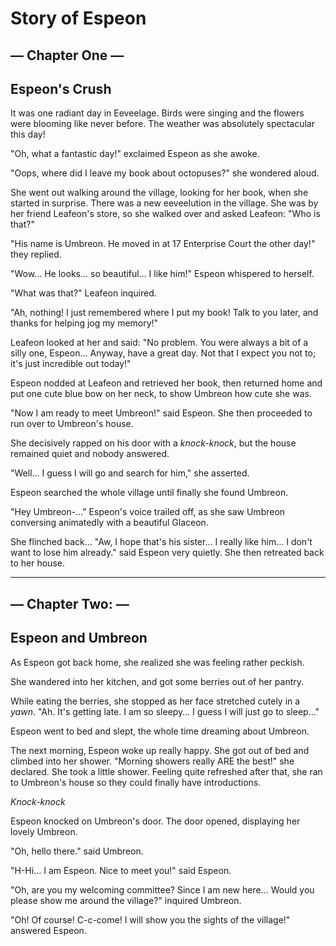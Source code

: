 # Story of Espeon

## — Chapter One —
## Espeon's Crush

It was one radiant day in Eeveelage. Birds were singing and the flowers were blooming like never before. The weather was absolutely spectacular this day!

"Oh, what a fantastic day!" exclaimed Espeon as she awoke.

"Oops, where did I leave my book about octopuses?" she wondered aloud.

She went out walking around the village, looking for her book, when she started in surprise. There was a new eeveelution in the village. She was by her friend Leafeon's store, so she walked over and asked Leafeon: "Who is that?"

"His name is Umbreon. He moved in at 17 Enterprise Court the other day!" they replied.

"Wow… He looks… so beautiful… I like him!" Espeon whispered to herself.

"What was that?" Leafeon inquired.

"Ah, nothing! I just remembered where I put my book! Talk to you later, and thanks for helping jog my memory!"

Leafeon looked at her and said: "No problem. You were always a bit of a silly one, Espeon… Anyway, have a great day. Not that I expect you not to; it's just incredible out today!"

Espeon nodded at Leafeon and retrieved her book, then returned home and put one cute blue bow on her neck, to show Umbreon how cute she was.

"Now I am ready to meet Umbreon!" said Espeon. She then proceeded to run over to Umbreon's house.

She decisively rapped on his door with a *knock-knock*, but the house remained quiet and nobody answered.

"Well… I guess I will go and search for him," she asserted.

Espeon searched the whole village until finally she found Umbreon.

"Hey Umbreon-…" Espeon's voice trailed off, as she saw Umbreon conversing animatedly with a beautiful Glaceon.

She flinched back… "Aw, I hope that's his sister… I really like him… I don't want to lose him already." said Espeon very quietly. She then retreated back to her house.

----

## — Chapter Two: —
## Espeon and Umbreon

As Espeon got back home, she realized she was feeling rather peckish.

She wandered into her kitchen, and got some berries out of her pantry.

While eating the berries, she stopped as her face stretched cutely in a *yawn*. "Ah. It's getting late. I am so sleepy… I guess I will just go to sleep…"

Espeon went to bed and slept, the whole time dreaming about Umbreon.

The next morning, Espeon woke up really happy. She got out of bed and climbed into her shower. "Morning showers really ARE the best!" she declared. She took a little shower. Feeling quite refreshed after that, she ran to Umbreon's house so they could finally have introductions.

*Knock-knock*

Espeon knocked on Umbreon's door. The door opened, displaying her lovely Umbreon.

"Oh, hello there." said Umbreon.

"H-Hi… I am Espeon. Nice to meet you!" said Espeon.

"Oh, are you my welcoming committee? Since I am new here… Would you please show me around the village?" inquired Umbreon.

"Oh! Of course! C-c-come! I will show you the sights of the village!" answered Espeon.
